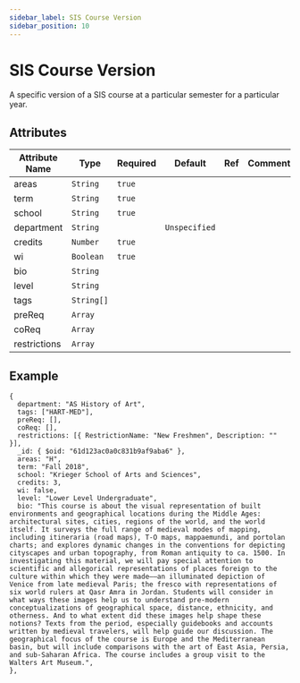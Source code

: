 ```yaml
---
sidebar_label: SIS Course Version
sidebar_position: 10
---
```


# SIS Course Version

A specific version of a SIS course at a particular semester for a particular year.

## Attributes

| Attribute Name | Type       | Required | Default       | Ref | Comments |
| -------------- | ---------- | -------- | ------------- | --- | -------- |
| areas          | `String`   | `true`   |               |     |          |
| term           | `String`   | `true`   |               |     |          |
| school         | `String`   | `true`   |               |     |          |
| department     | `String`   |          | `Unspecified` |     |          |
| credits        | `Number`   | `true`   |               |     |          |
| wi             | `Boolean`  | `true`   |               |     |          |
| bio            | `String`   |          |               |     |          |
| level          | `String`   |          |               |     |          |
| tags           | `String[]` |          |               |     |          |
| preReq         | `Array`    |          |               |     |          |
| coReq          | `Array`    |          |               |     |          |
| restrictions   | `Array`    |          |               |     |          |

## Example

```
{
  department: "AS History of Art",
  tags: ["HART-MED"],
  preReq: [],
  coReq: [],
  restrictions: [{ RestrictionName: "New Freshmen", Description: "" }],
  _id: { $oid: "61d123ac0a0c831b9af9aba6" },
  areas: "H",
  term: "Fall 2018",
  school: "Krieger School of Arts and Sciences",
  credits: 3,
  wi: false,
  level: "Lower Level Undergraduate",
  bio: "This course is about the visual representation of built environments and geographical locations during the Middle Ages: architectural sites, cities, regions of the world, and the world itself. It surveys the full range of medieval modes of mapping, including itineraria (road maps), T-O maps, mappaemundi, and portolan charts; and explores dynamic changes in the conventions for depicting cityscapes and urban topography, from Roman antiquity to ca. 1500. In investigating this material, we will pay special attention to scientific and allegorical representations of places foreign to the culture within which they were made––an illuminated depiction of Venice from late medieval Paris; the fresco with representations of six world rulers at Qasr Amra in Jordan. Students will consider in what ways these images help us to understand pre-modern conceptualizations of geographical space, distance, ethnicity, and otherness. And to what extent did these images help shape these notions? Texts from the period, especially guidebooks and accounts written by medieval travelers, will help guide our discussion. The geographical focus of the course is Europe and the Mediterranean basin, but will include comparisons with the art of East Asia, Persia, and sub-Saharan Africa. The course includes a group visit to the Walters Art Museum.",
},
```
